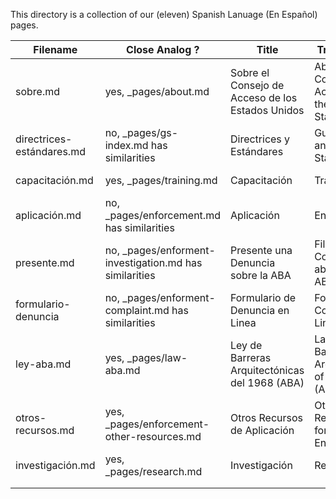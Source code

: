 This directory is a collection of our (eleven) Spanish Lanuage (En Español) pages.

| Filename | Close Analog ? | Title | Translation | Legacy URL | 
| --- | --- | --- | --- | --- |
| sobre.md | yes, \_pages/about.md | Sobre el Consejo de Acceso de los Estados Unidos | About the Council for Access of the United States | https://www.access-board.gov/en-espa%C3%B1ol/sobre-el-consejo-de-acceso |
| directrices-estándares.md | no, \_pages/gs-index.md has similarities | Directrices y Estándares | Guidelines and Standards | https://www.access-board.gov/en-espa%C3%B1ol/directrices-y-est%C3%A1ndares |
| capacitación.md | yes, \_pages/training.md | Capacitación | Training | https://www.access-board.gov/en-espa%C3%B1ol/capacitaci%C3%B3n |
| aplicación.md | no, \_pages/enforcement.md has similarities | Aplicación | Enforcement | https://www.access-board.gov/en-espa%C3%B1ol/aplicaci%C3%B3n |
| presente.md | no, \_pages/enforment-investigation.md has similarities | Presente una Denuncia sobre la ABA | File a Complaint about the ABA | https://www.access-board.gov/en-espa%C3%B1ol/aplicaci%C3%B3n/presente-una-denuncia-sobre-la-aba |
| formulario-denuncia | no, \_pages/enforment-complaint.md has similarities | Formulario de Denuncia en Linea | Form for Complain on Line | https://www.access-board.gov/en-espa%C3%B1ol/aplicaci%C3%B3n/formulario-de-denuncia-en-internet |
| ley-aba.md | yes, \_pages/law-aba.md | Ley de Barreras Arquitectónicas del 1968 (ABA) | Law of Barriers Architectural of 1968 (ABA) | https://www.access-board.gov/en-espa%C3%B1ol/aplicaci%C3%B3n/ley-de-barreras-arquitect%C3%B3nicas-aba |
| otros-recursos.md | yes, \_pages/enforcement-other-resources.md | Otros Recursos de Aplicación | Other Resources for Enforcement | https://www.access-board.gov/en-espa%C3%B1ol/aplicaci%C3%B3n/otros-recursos |
| investigación.md | yes, \_pages/research.md | Investigación | Research | https://www.access-board.gov/en-espa%C3%B1ol/investigaci%C3%B3n |
|  |  |  |  |  |
|  |  |  |  |  |
